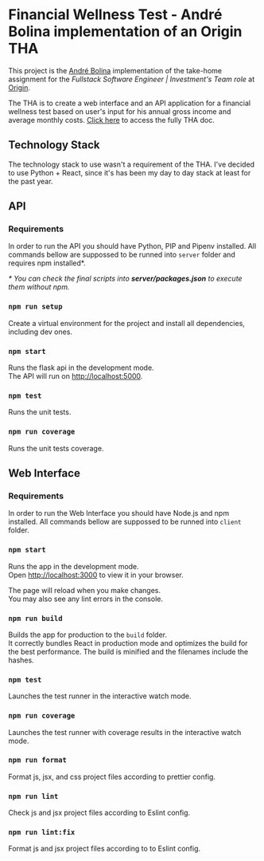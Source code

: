 # Financial Wellness Test - André Bolina implementation of an Origin THA

This project is the <a href="https://www.bolina.dev">André Bolina</a> implementation of the take-home assignment for the <em>Fullstack Software Engineer | Investment's Team role</em> at <a href="https://www.useorigin.com">Origin</a>.

The THA is to create a web interface and an API application for a financial wellness test based on user's input for his annual gross income and average monthly costs. <a href="https://useorigin.notion.site/THA-Web-Interface-API-application-4819947101684706b984f04e9aef9294">Click here</a> to access the fully THA doc.

## Technology Stack
The technology stack to use wasn't a requirement of the THA. I've decided to use Python + React, since it's has been my day to day stack at least for the past year.

## API
### Requirements
In order to run the API you should have Python, PIP and Pipenv installed. All commands bellow are suppossed to be runned into `server` folder and requires npm installed*.

<em>* You can check the final scripts into <strong>server/packages.json</strong> to execute them without npm.</em>
### `npm run setup`
Create a virtual environment for the project and install all dependencies, including dev ones.

### `npm start`
Runs the flask api in the development mode.\
The API will run on <a href="http://localhost:5000">http://localhost:5000</a>.

### `npm test`
Runs the unit tests.

### `npm run coverage`
Runs the unit tests coverage.

## Web Interface
### Requirements
In order to run the Web Interface you should have Node.js and npm installed. All commands bellow are suppossed to be runned into `client` folder.

### `npm start`
Runs the app in the development mode.\
Open [http://localhost:3000](http://localhost:3000) to view it in your browser.

The page will reload when you make changes.\
You may also see any lint errors in the console.

### `npm run build`
Builds the app for production to the `build` folder.\
It correctly bundles React in production mode and optimizes the build for the best performance. The build is minified and the filenames include the hashes.

### `npm test`
Launches the test runner in the interactive watch mode.

### `npm run coverage`
Launches the test runner with coverage results in the interactive watch mode.

### `npm run format`
Format js, jsx, and css project files according to prettier config.

### `npm run lint`
Check js and jsx project files according to Eslint config.


### `npm run lint:fix`
Format js and jsx project files according to to Eslint config.